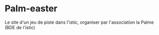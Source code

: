 # Palm-easter
 Le site d'un jeu de piste dans l'istic, organiser par l'association la Palme (BDE de l'istic)
